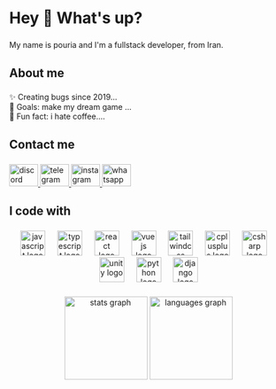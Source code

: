 <h1 align="left">Hey 👋 What's up?</h1>

###

<p align="left">My name is pouria and I'm a fullstack developer, from Iran.</p>

###

<h2 align="left">About me</h2>

###

<p align="left">✨ Creating bugs since 2019...<br>🎯 Goals: make my dream game ...<br>🎲 Fun fact: i hate coffee....</p>

###

<h2 align="left">Contact me</h2>

###

<div align="left">
  <a href="https://discordapp.com/users/pour1a" target="_blank">
    <img src="https://raw.githubusercontent.com/maurodesouza/profile-readme-generator/master/src/assets/icons/social/discord/default.svg" width="52" height="40" alt="discord logo"  />
  </a>
  <a href="https://t.me/pouria_drd" target="_blank">
    <img src="https://raw.githubusercontent.com/maurodesouza/profile-readme-generator/master/src/assets/icons/social/telegram/default.svg" width="52" height="40" alt="telegram logo"  />
  </a>
  <a href="https://www.instagram.com/pouria.drd?igsh=OTdmZndkajBhbzF2&utm_source=qr" target="_blank">
    <img src="https://raw.githubusercontent.com/maurodesouza/profile-readme-generator/master/src/assets/icons/social/instagram/default.svg" width="52" height="40" alt="instagram logo"  />
  </a>
  <a href="https://wa.me/+989226989288" target="_blank">
    <img src="https://raw.githubusercontent.com/maurodesouza/profile-readme-generator/master/src/assets/icons/social/whatsapp/default.svg" width="52" height="40" alt="whatsapp logo"  />
  </a>
</div>

###

<h2 align="left">I code with</h2>

###

<div align="center">
  <img src="https://skillicons.dev/icons?i=js" height="45" alt="javascript logo"  />
  <img width="14" />
  <img src="https://skillicons.dev/icons?i=ts" height="45" alt="typescript logo"  />
  <img width="14" />
  <img src="https://skillicons.dev/icons?i=react" height="45" alt="react logo"  />
  <img width="14" />
  <img src="https://skillicons.dev/icons?i=vue" height="45" alt="vuejs logo"  />
  <img width="14" />
  <img src="https://skillicons.dev/icons?i=tailwind" height="45" alt="tailwindcss logo"  />
  <img width="14" />
  <img src="https://skillicons.dev/icons?i=cpp" height="45" alt="cplusplus logo"  />
  <img width="14" />
  <img src="https://skillicons.dev/icons?i=cs" height="45" alt="csharp logo"  />
  <img width="14" />
  <img src="https://skillicons.dev/icons?i=unity" height="45" alt="unity logo"  />
  <img width="14" />
  <img src="https://skillicons.dev/icons?i=py" height="45" alt="python logo"  />
  <img width="14" />
  <img src="https://skillicons.dev/icons?i=django" height="45" alt="django logo"  />
</div>

###

<div align="center">
  <img src="https://github-readme-stats.vercel.app/api?username=pouria-drd&hide_title=false&hide_rank=true&show_icons=true&include_all_commits=true&count_private=true&disable_animations=false&theme=react&locale=en&hide_border=false&order=1" height="150" alt="stats graph"  />
  <img src="https://github-readme-stats.vercel.app/api/top-langs?username=pouria-drd&locale=en&hide_title=false&layout=compact&card_width=320&langs_count=5&theme=react&hide_border=true&order=2" height="150" alt="languages graph"  />
</div>

###
